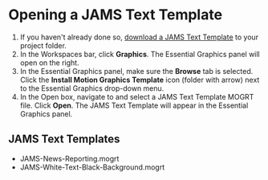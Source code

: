 # Opening a JAMS Text Template

1. If you haven't already done so, [download a JAMS Text Template](/setting-up-your-project/downloading-the-jams-text-template-to-your-project-folder.md) to your project folder.
2. In the Workspaces bar, click **Graphics**. The Essential Graphics panel will open on the right.
3. In the Essential Graphics panel, make sure the **Browse** tab is selected. Click the **Install Motion Graphics Template** icon \(folder with arrow\) next to the Essential Graphics drop-down menu.
4. In the Open box, navigate to and select a JAMS Text Template MOGRT file. Click **Open**. The JAMS Text Template will appear in the Essential Graphics panel.

## JAMS Text Templates

* JAMS-News-Reporting.mogrt
* JAMS-White-Text-Black-Background.mogrt



